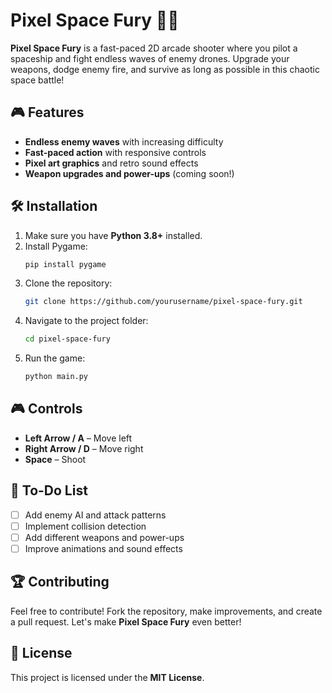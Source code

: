 # Pixel Space Fury 🚀🔥

**Pixel Space Fury** is a fast-paced 2D arcade shooter where you pilot a spaceship and fight endless waves of enemy drones. Upgrade your weapons, dodge enemy fire, and survive as long as possible in this chaotic space battle!

## 🎮 Features
- **Endless enemy waves** with increasing difficulty
- **Fast-paced action** with responsive controls
- **Pixel art graphics** and retro sound effects
- **Weapon upgrades and power-ups** (coming soon!)

## 🛠 Installation
1. Make sure you have **Python 3.8+** installed.
2. Install Pygame: 
   ```sh 
   pip install pygame
   ```    
3. Clone the repository:   
   ```sh
   git clone https://github.com/yourusername/pixel-space-fury.git
   ```
4. Navigate to the project folder:
   ```sh
   cd pixel-space-fury
   ```
5. Run the game:
   ```sh
   python main.py
   ```

## 🎮 Controls
- **Left Arrow / A** – Move left
- **Right Arrow / D** – Move right
- **Space** – Shoot

## 🚀 To-Do List
- [ ] Add enemy AI and attack patterns
- [ ] Implement collision detection
- [ ] Add different weapons and power-ups
- [ ] Improve animations and sound effects

## 🏆 Contributing
Feel free to contribute! Fork the repository, make improvements, and create a pull request. Let's make **Pixel Space Fury** even better!

## 📜 License
This project is licensed under the **MIT License**.
